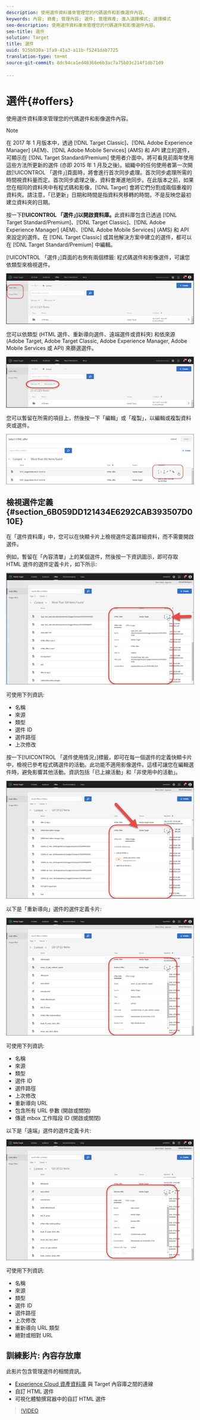 ```yaml
---
description: 使用選件資料庫來管理您的代碼選件和影像選件內容。
keywords: 內容; 資產; 管理內容; 選件; 管理資產; 進入選擇模式; 選擇模式
seo-description: 使用選件資料庫來管理您的代碼選件和影像選件內容。
seo-title: 選件
solution: Target
title: 選件
uuid: 925b930a-1fa9-41a3-a11b-f5241dab7725
translation-type: tm+mt
source-git-commit: 8dc94ca1ed48366e6b3ac7a75b03c214f1db71d9

---
```



# 選件{#offers}

使用選件資料庫來管理您的代碼選件和影像選件內容。

>[!NOTE]
>
>在 2017 年 1 月版本中，透過 [!DNL Target Classic]、[!DNL Adobe Experience Manager] (AEM)、[!DNL Adobe Mobile Services] (AMS) 和 API 建立的選件，可顯示在 [!DNL Target Standard/Premium] 使用者介面中。將可看見前兩年使用這些方法所更新的選件 (亦即 2015 年 1 月及之後)。組織中的任何使用者第一次開啟[!UICONTROL 「選件」]頁面時，將會進行首次同步處理。首次同步處理所需的時間視資料量而定。首次同步處理之後，資料會漸進地同步。在此版本之前，如果您在相同的資料夾中有程式碼和影像，[!DNL Target] 會將它們分割成兩個重複的資料夾。請注意，「已更新」日期和時間是指資料夾移轉的時間，不是反映您最初建立資料夾的日期。

按一下&#x200B;**[!UICONTROL 「選件」]以開啟資料庫。**&#x200B;此資料庫包含已透過 [!DNL Target Standard/Premium]、[!DNL Target Classic]、[!DNL Adobe Experience Manager] (AEM)、[!DNL Adobe Mobile Services] (AMS) 和 API 來設定的選件。在 [!DNL Target Classic] 或其他解決方案中建立的選件，都可以在 [!DNL Target Standard/Premium] 中編輯。

[!UICONTROL 「選件」]頁面的右側有兩個標籤: 程式碼選件和影像選件，可讓您依類型來檢視選件。

![](assets/offers_page.png)

您可以依類型 (HTML 選件、重新導向選件、遠端選件或資料夾) 和依來源 (Adobe Target, Adobe Target Classic, Adobe Experience Manager, Adobe Mobile Services 或 API) 來篩選選件。

![](assets/offers_filter.png)

您可以暫留在所需的項目上，然後按一下「編輯」或「複製」，以編輯或複製資料夾或選件。

![](assets/offer-picker-large.png)

## 檢視選件定義 {#section_6B059DD121434E6292CAB393507D010E}

在「選件資料庫」中，您可以在快顯卡片上檢視選件定義詳細資料，而不需要開啟選件。

例如，暫留在「內容清單」上的某個選件，然後按一下資訊圖示，即可存取 HTML 選件的選件定義卡片，如下所示:

![](assets/offer-card-html.png)

可使用下列資訊:

* 名稱
* 來源
* 類型
* 選件 ID
* 選件路徑
* 上次修改

按一下[!UICONTROL 「選件使用情況」]標籤，即可在每一個選件的定義快顯卡片中，檢視已參考程式碼選件的活動。此功能不適用影像選件。這樣可讓您在編輯選件時，避免影響其他活動。資訊包括「已上線活動」和「非使用中的活動」。

![](assets/offer-card-usage.png)

以下是「重新導向」選件的選件定義卡片:

![](assets/offer-card-redirect.png)

可使用下列資訊:

* 名稱
* 來源
* 類型
* 選件 ID
* 選件路徑
* 上次修改
* 重新導向 URL
* 包含所有 URL 參數 (開啟或關閉)
* 傳遞 mbox 工作階段 ID (開啟或關閉)

以下是「遠端」選件的選件定義卡片:

![](assets/offer-card-remote.png)

可使用下列資訊:

* 名稱
* 來源
* 類型
* 選件 ID
* 選件路徑
* 上次修改
* 重新導向 URL 類型
* 絕對或相對 URL

## 訓練影片: 內容存放庫

此影片包含管理選件的相關資訊。

* [Experience Cloud 資產資料庫](https://docs.adobe.com/content/help/en/core-services/interface/assets/creative-cloud.html) 與 Target 內容庫之間的連線
* 自訂 HTML 選件
* 可視化體驗撰寫器中的自訂 HTML 選件

>[!VIDEO](https://video.tv.adobe.com/v/17387?captions=chi_hant)